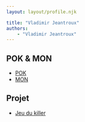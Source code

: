 ```yaml
---
layout: layout/profile.njk

title: "Vladimir Jeantroux"
authors:
    - "Vladimir Jeantroux"
---
```


## POK & MON

* [POK](./pok)
* [MON](./mon)

## Projet 

* [Jeu du killer](../../../projets/2023-2024/Killer/)